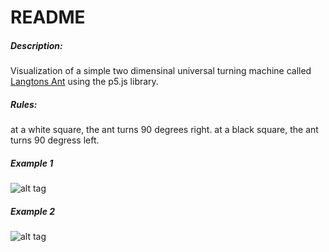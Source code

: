 README
===================
##### Description:
Visualization of a simple two dimensinal universal turning machine called [Langtons Ant](https://en.wikipedia.org/wiki/Langton%27s_ant) using the p5.js library.

##### Rules:
at a white square, the ant turns 90 degrees right.
at a black square, the ant turns 90 degress left.

##### Example 1
![alt tag](http://i.imgur.com/DDQNxhQ.png)

##### Example 2
![alt tag](http://i.imgur.com/LyGx2rB.png)